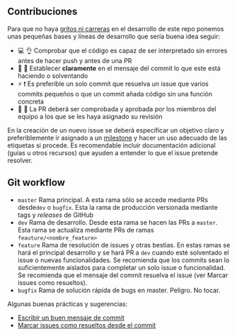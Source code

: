 ## Contribuciones

Para que no haya [gritos ni carreras](https://www.youtube.com/watch?v=6GEFwiXWieM) en el desarrollo de este repo ponemos 
unas pequeñas bases y líneas de desarrollo que sería buena idea seguir:

* :computer: :ok_hand: Comprobar que el código es capaz de ser interpretado sin errores antes de hacer push y antes de una PR
* :memo: :rainbow: Establecer **claramente** en el mensaje del commit lo que este está haciendo o solventando
* :zap: :heavy_exclamation_mark: Es preferible un solo commit que resuelva un issue que varios commits pequeños o 
que un commit añada código sin una función concreta
* :twisted_rightwards_arrows: :cop: La PR deberá ser comprobada y aprobada por los miembros del equipo a
los que se les haya asignado su revisión

En la creación de un nuevo issue se deberá especificar un objetivo claro y preferiblemente ir asignado a un [milestone](https://github.com/HBHackaton/api/milestones) y hacer un uso adecuado de las etiquetas si procede. Es recomendable incluir documentación adicional (guías u otros recursos) que ayuden a entender lo que el issue pretende resolver.


## Git workflow

- `master` Rama principal. A esta rama sólo se accede mediante PRs desde`dev` o `bugfix`. Esta la rama de producción versionada mediante tags y _releases_ de GitHub
- `dev` Rama de desarrollo. Desde esta rama se hacen las PRs a `master`. Esta rama se actualiza mediante PRs de ramas `feauture/<nombre_feature>`
- `feature` Rama de resolución de issues y otras bestias. En estas ramas se hará el principal desarrollo y se hará PR a `dev` cuando esté solventado el issue o nuevas funcionalidades. Se recomienda que los commits sean lo suficientemente aislados para completar un solo issue o funcionalidad. Se recomienda que el mensaje del commit resuelva el issue (ver Marcar issues como resueltos).
- `bugfix` Rama de solución rápida de bugs en master. Peligro. No tocar.

Algunas buenas prácticas y sugerencias:
- [Escribir un buen mensaje de commit](https://chris.beams.io/posts/git-commit/)
- [Marcar issues como resueltos desde el commit](https://help.github.com/articles/closing-issues-using-keywords/)
